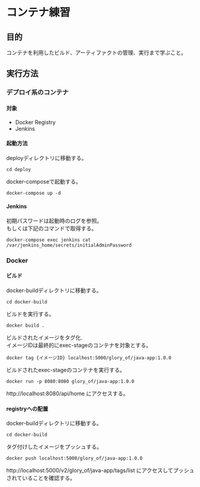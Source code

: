 # コンテナ練習
## 目的
コンテナを利用したビルド、アーティファクトの管理、実行まで学ぶこと。  

## 実行方法
### デプロイ系のコンテナ
#### 対象
- Docker Registry
- Jenkins
#### 起動方法
deployディレクトリに移動する。

```
cd deploy
```

docker-composeで起動する。  

```
docker-compose up -d
```
#### Jenkins
初期パスワードは起動時のログを参照。  
もしくは下記のコマンドで取得する。

```
docker-compose exec jenkins cat /var/jenkins_home/secrets/initialAdminPassword
```

### Docker
#### ビルド
docker-buildディレクトリに移動する。  

```
cd docker-build
```

ビルドを実行する。

```
docker build .
```

ビルドされたイメージをタグ化.  
イメージIDは最終的にexec-stageのコンテナを対象とする。

```
docker tag {イメージID} localhost:5000/glory_of/java-app:1.0.0
```


ビルドされたexec-stageのコンテナを実行する。

```
docker run -p 8080:8080 glory_of/java-app:1.0.0
```

http://localhost:8080/api/home にアクセスする。

#### registryへの配置 
docker-buildディレクトリに移動する。  

```
cd docker-build
```

タグ付けしたイメージをプッシュする。

```
docker push localhost:5000/glory_of/java-app:1.0.0
```

http://localhost:5000/v2/glory_of/java-app/tags/list にアクセスしてプッシュされていることを確認する。